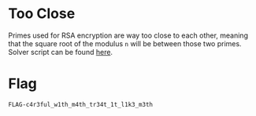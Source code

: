 # Too Close

Primes used for RSA encryption are way too close to each other, meaning that the square
root of the modulus `n` will be between those two primes.
Solver script can be found [here](./xpl.py).

# Flag

`FLAG-c4r3ful_w1th_m4th_tr34t_1t_l1k3_m3th`